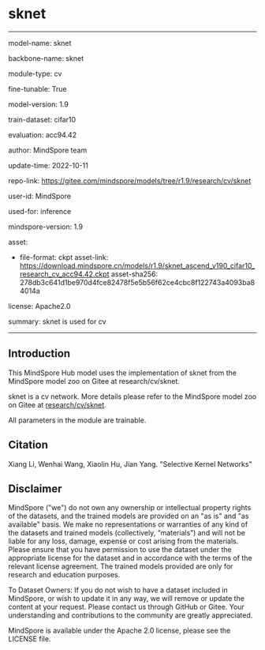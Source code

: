 # sknet

---

model-name: sknet

backbone-name: sknet

module-type: cv

fine-tunable: True

model-version: 1.9

train-dataset: cifar10

evaluation: acc94.42

author: MindSpore team

update-time: 2022-10-11

repo-link: <https://gitee.com/mindspore/models/tree/r1.9/research/cv/sknet>

user-id: MindSpore

used-for: inference

mindspore-version: 1.9

asset:

-
    file-format: ckpt
    asset-link: <https://download.mindspore.cn/models/r1.9/sknet_ascend_v190_cifar10_research_cv_acc94.42.ckpt>
    asset-sha256: 278db3c641d1be970d4fce82478f5e5b56f62ce4cbc8f122743a4093ba84014a

license: Apache2.0

summary: sknet is used for cv

---

## Introduction

This MindSpore Hub model uses the implementation of sknet from the MindSpore model zoo on Gitee at research/cv/sknet.

sknet is a cv network. More details please refer to the MindSpore model zoo on Gitee at [research/cv/sknet](https://gitee.com/mindspore/models/blob/r1.9/research/cv/sknet/README.md).

All parameters in the module are trainable.

## Citation

Xiang Li, Wenhai Wang, Xiaolin Hu, Jian Yang. "Selective Kernel Networks"

## Disclaimer

MindSpore ("we") do not own any ownership or intellectual property rights of the datasets, and the trained models are provided on an "as is" and "as available" basis. We make no representations or warranties of any kind of the datasets and trained models (collectively, “materials”) and will not be liable for any loss, damage, expense or cost arising from the materials. Please ensure that you have permission to use the dataset under the appropriate license for the dataset and in accordance with the terms of the relevant license agreement. The trained models provided are only for research and education purposes.

To Dataset Owners: If you do not wish to have a dataset included in MindSpore, or wish to update it in any way, we will remove or update the content at your request. Please contact us through GitHub or Gitee. Your understanding and contributions to the community are greatly appreciated.

MindSpore is available under the Apache 2.0 license, please see the LICENSE file.
